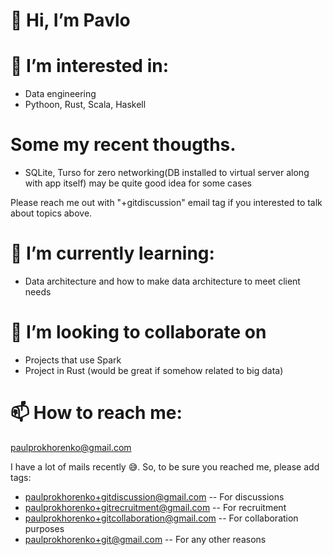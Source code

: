 # 👋 Hi, I’m Pavlo 
#  👀 I’m interested in:
  - Data engineering
  - Pythoon, Rust, Scala, Haskell
  
# Some my recent thougths.
  - SQLite, Turso for zero networking(DB installed to virtual server along with app itself) may be quite good idea for some cases

  Please reach me out with "+gitdiscussion" email tag if you interested to talk about topics above.

# 🌱 I’m currently learning:
  - Data architecture and how to make data architecture to meet client needs

# 💞️ I’m looking to collaborate on
  - Projects that use Spark
  - Project in Rust (would be great if somehow related to big data)


# 📫 How to reach me:
  paulprokhorenko@gmail.com
  
  I have a lot of mails recently :sweat_smile:. So, to be sure you reached me, please add tags:
   - paulprokhorenko+gitdiscussion@gmail.com -- For discussions
   - paulprokhorenko+gitrecruitment@gmail.com -- For recruitment
   - paulprokhorenko+gitcollaboration@gmail.com -- For collaboration purposes
   - paulprokhorenko+git@gmail.com -- For any other reasons

<!---
alpalg/alpalg is a ✨ special ✨ repository because its `README.md` (this file) appears on your GitHub profile.
You can click the Preview link to take a look at your changes.
--->
